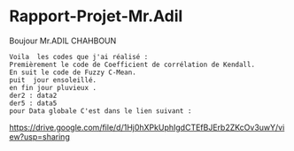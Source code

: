 # Rapport-Projet-Mr.Adil

Boujour Mr.ADIL CHAHBOUN
```
Voila  les codes que j'ai réalisé :
Premièrement le code de Coefficient de corrélation de Kendall.
En suit le code de Fuzzy C-Mean. 
puit  jour ensoleillé.
en fin jour pluvieux .
der2 : data2
der5 : data5
pour Data globale C'est dans le lien suivant :
```

https://drive.google.com/file/d/1Hj0hXPkUphIgdCTEfBJErb2ZKcOv3uwY/view?usp=sharing
```
